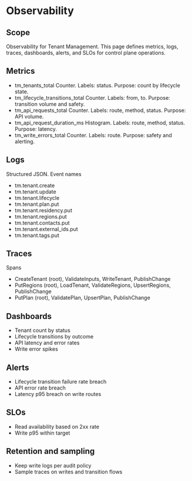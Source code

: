 # Observability

## Scope
Observability for Tenant Management. This page defines metrics, logs, traces, dashboards, alerts, and SLOs for control plane operations.

## Metrics
- tm_tenants_total
  Counter. Labels: status. Purpose: count by lifecycle state.
- tm_lifecycle_transitions_total
  Counter. Labels: from, to. Purpose: transition volume and safety.
- tm_api_requests_total
  Counter. Labels: route, method, status. Purpose: API volume.
- tm_api_request_duration_ms
  Histogram. Labels: route, method, status. Purpose: latency.
- tm_write_errors_total
  Counter. Labels: route. Purpose: safety and alerting.

## Logs
Structured JSON. Event names
- tm.tenant.create
- tm.tenant.update
- tm.tenant.lifecycle
- tm.tenant.plan.put
- tm.tenant.residency.put
- tm.tenant.regions.put
- tm.tenant.contacts.put
- tm.tenant.external_ids.put
- tm.tenant.tags.put

## Traces
Spans
- CreateTenant (root), ValidateInputs, WriteTenant, PublishChange
- PutRegions (root), LoadTenant, ValidateRegions, UpsertRegions, PublishChange
- PutPlan (root), ValidatePlan, UpsertPlan, PublishChange

## Dashboards
- Tenant count by status
- Lifecycle transitions by outcome
- API latency and error rates
- Write error spikes

## Alerts
- Lifecycle transition failure rate breach
- API error rate breach
- Latency p95 breach on write routes

## SLOs
- Read availability based on 2xx rate
- Write p95 within target

## Retention and sampling
- Keep write logs per audit policy
- Sample traces on writes and transition flows

